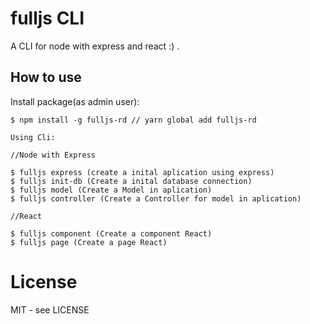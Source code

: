 # fulljs CLI

A CLI for node with express and react :) .



## How to use

Install package(as admin user): 

```shell
$ npm install -g fulljs-rd // yarn global add fulljs-rd

Using Cli:

//Node with Express

$ fulljs express (create a inital aplication using express)
$ fulljs init-db (Create a inital database connection)
$ fulljs model (Create a Model in aplication)
$ fulljs controller (Create a Controller for model in aplication)

//React

$ fulljs component (Create a component React)
$ fulljs page (Create a page React)
```

# License

MIT - see LICENSE


